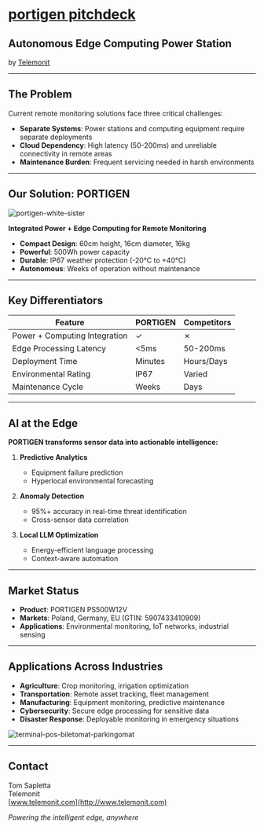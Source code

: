 # [portigen pitchdeck](http://pitch.portigen.com)

## Autonomous Edge Computing Power Station
by [Telemonit](http://www.telemonit.com)

---

## The Problem

Current remote monitoring solutions face three critical challenges:
- **Separate Systems**: Power stations and computing equipment require separate deployments
- **Cloud Dependency**: High latency (50-200ms) and unreliable connectivity in remote areas
- **Maintenance Burden**: Frequent servicing needed in harsh environments

---

## Our Solution: PORTIGEN

![portigen-white-sister](https://github.com/user-attachments/assets/eb3bae26-802e-4bb9-828e-6d5994aab782)


**Integrated Power + Edge Computing for Remote Monitoring**

- **Compact Design**: 60cm height, 16cm diameter, 16kg
- **Powerful**: 500Wh power capacity
- **Durable**: IP67 weather protection (-20°C to +40°C)
- **Autonomous**: Weeks of operation without maintenance

---

## Key Differentiators

| Feature | PORTIGEN | Competitors |
|---------|----------|-------------|
| Power + Computing Integration | ✓ | ✗ |
| Edge Processing Latency | <5ms | 50-200ms |
| Deployment Time | Minutes | Hours/Days |
| Environmental Rating | IP67 | Varied |
| Maintenance Cycle | Weeks | Days |

---

## AI at the Edge

**PORTIGEN transforms sensor data into actionable intelligence:**

1. **Predictive Analytics**
   - Equipment failure prediction
   - Hyperlocal environmental forecasting

2. **Anomaly Detection**
   - 95%+ accuracy in real-time threat identification
   - Cross-sensor data correlation

3. **Local LLM Optimization**
   - Energy-efficient language processing
   - Context-aware automation

---

## Market Status

- **Product**: PORTIGEN PS500W12V
- **Markets**: Poland, Germany, EU (GTIN: 5907433410909)
- **Applications**: Environmental monitoring, IoT networks, industrial sensing

---

## Applications Across Industries

- **Agriculture**: Crop monitoring, irrigation optimization
- **Transportation**: Remote asset tracking, fleet management
- **Manufacturing**: Equipment monitoring, predictive maintenance
- **Cybersecurity**: Secure edge processing for sensitive data
- **Disaster Response**: Deployable monitoring in emergency situations

![terminal-pos-biletomat-parkingomat](https://github.com/user-attachments/assets/95d84f93-0072-4e78-9571-3d9e676b00fc)

---

## Contact

Tom Sapletta  
Telemonit  
[www.telemonit.com](http://www.telemonit.com)

*Powering the intelligent edge, anywhere*
